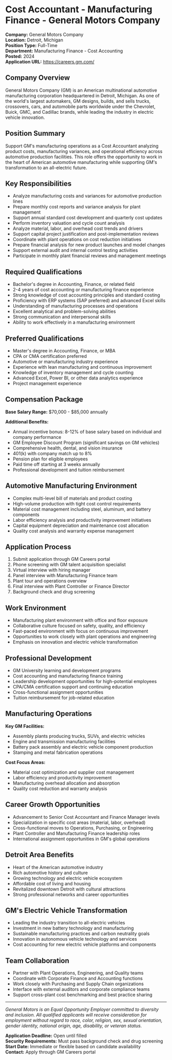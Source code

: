 # Cost Accountant - Manufacturing Finance - General Motors Company

**Company:** General Motors Company  
**Location:** Detroit, Michigan  
**Position Type:** Full-Time  
**Department:** Manufacturing Finance - Cost Accounting  
**Posted:** 2024  
**Application URL:** https://careers.gm.com/

## Company Overview

General Motors Company (GM) is an American multinational automotive manufacturing corporation headquartered in Detroit, Michigan. As one of the world's largest automakers, GM designs, builds, and sells trucks, crossovers, cars, and automobile parts worldwide under the Chevrolet, Buick, GMC, and Cadillac brands, while leading the industry in electric vehicle innovation.

## Position Summary

Support GM's manufacturing operations as a Cost Accountant analyzing product costs, manufacturing variances, and operational efficiency across automotive production facilities. This role offers the opportunity to work in the heart of American automotive manufacturing while supporting GM's transformation to an all-electric future.

## Key Responsibilities

- Analyze manufacturing costs and variances for automotive production lines
- Prepare monthly cost reports and variance analysis for plant management
- Support annual standard cost development and quarterly cost updates
- Perform inventory valuation and cycle count analysis
- Analyze material, labor, and overhead cost trends and drivers
- Support capital project justification and post-implementation reviews
- Coordinate with plant operations on cost reduction initiatives
- Prepare financial analysis for new product launches and model changes
- Support external audit and internal control testing activities
- Participate in monthly plant financial reviews and management meetings

## Required Qualifications

- Bachelor's degree in Accounting, Finance, or related field
- 2-4 years of cost accounting or manufacturing finance experience
- Strong knowledge of cost accounting principles and standard costing
- Proficiency with ERP systems (SAP preferred) and advanced Excel skills
- Understanding of manufacturing processes and operations
- Excellent analytical and problem-solving abilities
- Strong communication and interpersonal skills
- Ability to work effectively in a manufacturing environment

## Preferred Qualifications

- Master's degree in Accounting, Finance, or MBA
- CPA or CMA certification preferred
- Automotive or manufacturing industry experience
- Experience with lean manufacturing and continuous improvement
- Knowledge of inventory management and cycle counting
- Advanced Excel, Power BI, or other data analytics experience
- Project management experience

## Compensation Package

**Base Salary Range:** $70,000 - $85,000 annually

**Additional Benefits:**
- Annual incentive bonus: 8-12% of base salary based on individual and company performance
- GM Employee Discount Program (significant savings on GM vehicles)
- Comprehensive health, dental, and vision insurance
- 401(k) with company match up to 8%
- Pension plan for eligible employees
- Paid time off starting at 3 weeks annually
- Professional development and tuition reimbursement

## Automotive Manufacturing Environment

- Complex multi-level bill of materials and product costing
- High-volume production with tight cost control requirements
- Material cost management including steel, aluminum, and battery components
- Labor efficiency analysis and productivity improvement initiatives
- Capital equipment depreciation and maintenance cost allocation
- Quality cost analysis and warranty expense management

## Application Process

1. Submit application through GM Careers portal
2. Phone screening with GM talent acquisition specialist
3. Virtual interview with hiring manager
4. Panel interview with Manufacturing Finance team
5. Plant tour and operations overview
6. Final interview with Plant Controller or Finance Director
7. Background check and drug screening

## Work Environment

- Manufacturing plant environment with office and floor exposure
- Collaborative culture focused on safety, quality, and efficiency
- Fast-paced environment with focus on continuous improvement
- Opportunities to work closely with plant operations and engineering
- Emphasis on innovation and electric vehicle transformation

## Professional Development

- GM University learning and development programs
- Cost accounting and manufacturing finance training
- Leadership development opportunities for high-potential employees
- CPA/CMA certification support and continuing education
- Cross-functional assignment opportunities
- Tuition reimbursement for job-related education

## Manufacturing Operations

**Key GM Facilities:**
- Assembly plants producing trucks, SUVs, and electric vehicles
- Engine and transmission manufacturing facilities
- Battery pack assembly and electric vehicle component production
- Stamping and metal fabrication operations

**Cost Focus Areas:**
- Material cost optimization and supplier cost management
- Labor efficiency and productivity improvement
- Manufacturing overhead allocation and absorption
- Quality cost reduction and warranty analysis

## Career Growth Opportunities

- Advancement to Senior Cost Accountant and Finance Manager levels
- Specialization in specific cost areas (material, labor, overhead)
- Cross-functional moves to Operations, Purchasing, or Engineering
- Plant Controller and Manufacturing Finance leadership roles
- International assignment opportunities in GM's global operations

## Detroit Area Benefits

- Heart of the American automotive industry
- Rich automotive history and culture
- Growing technology and electric vehicle ecosystem
- Affordable cost of living and housing
- Revitalized downtown Detroit with cultural attractions
- Strong professional networks and career opportunities

## GM's Electric Vehicle Transformation

- Leading the industry transition to all-electric vehicles
- Investment in new battery technology and manufacturing
- Sustainable manufacturing practices and carbon neutrality goals
- Innovation in autonomous vehicle technology and services
- Cost accounting for new electric vehicle platforms and components

## Team Collaboration

- Partner with Plant Operations, Engineering, and Quality teams
- Coordinate with Corporate Finance and Accounting functions
- Work closely with Purchasing and Supply Chain organizations
- Interface with external auditors and corporate compliance teams
- Support cross-plant cost benchmarking and best practice sharing

---

*General Motors is an Equal Opportunity Employer committed to diversity and inclusion. All qualified applicants will receive consideration for employment without regard to race, color, religion, sex, sexual orientation, gender identity, national origin, age, disability, or veteran status.*

**Application Deadline:** Open until filled  
**Security Requirements:** Must pass background check and drug screening  
**Start Date:** Immediate or flexible based on candidate availability  
**Contact:** Apply through GM Careers portal